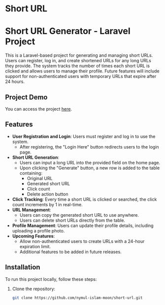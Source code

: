 # Short URL
# Short URL Generator - Laravel Project

This is a Laravel-based project for generating and managing short URLs. Users can register, log in, and create shortened URLs for any long URLs they provide. The system tracks the number of times each short URL is clicked and allows users to manage their profile. Future features will include support for non-authenticated users with temporary URLs that expire after 24 hours.

## Project Demo

You can access the project [here](https://shorturl.nymul-islam-moon.com/registration).

## Features

- **User Registration and Login**: Users must register and log in to use the system.
  - After registering, the "Login Here" button redirects users to the login page.
- **Short URL Generation**: 
  - Users can input a long URL into the provided field on the home page.
  - Upon clicking the "Generate" button, a new row is added to the table containing:
    - Original URL
    - Generated short URL
    - Click count
    - Delete action button
- **Click Tracking**: Every time a short URL is clicked or searched, the click count increments by 1 in real-time.
- **URL Management**: 
  - Users can copy the generated short URL to use anywhere.
  - Users can delete short URLs directly from the table.
- **Profile Management**: Users can update their profile details, including uploading a profile photo.
- **Upcoming Features**:
  - Allow non-authenticated users to create URLs with a 24-hour expiration limit.
  - Additional features to be added in future releases.

## Installation

To run this project locally, follow these steps:

1. Clone the repository:

   ```bash
   git clone https://github.com/nymul-islam-moon/short-url.git

